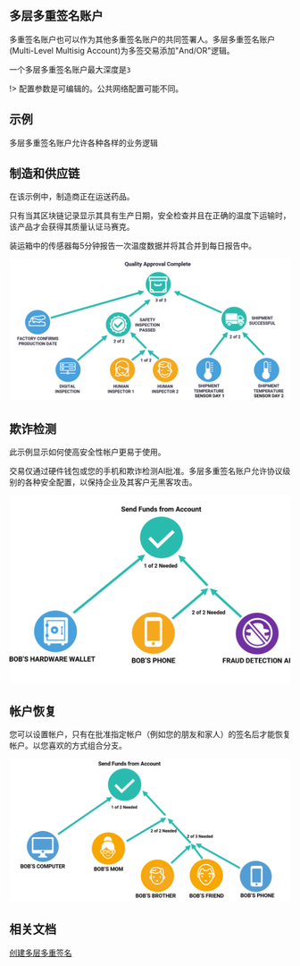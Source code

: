 <h2>多层多重签名账户</h2>

多重签名账户也可以作为其他多重签名账户的共同签署人。多层多重签名账户(Multi-Level Multisig Account)为多签交易添加"And/OR"逻辑。

一个多层多重签名账户最大深度是`3`

!> 配置参数是可编辑的。公共网络配置可能不同。

<h2>示例</h2>

多层多重签名账户允许各种各样的业务逻辑

<h2>制造和供应链</h2>

在该示例中，制造商正在运送药品。

只有当其区块链记录显示其具有生产日期，安全检查并且在正确的温度下运输时，该产品才会获得其质量认证马赛克。

装运箱中的传感器每5分钟报告一次温度数据并将其合并到每日报告中。

![](../images/mlma-supply-chain.png)

<h2>欺诈检测</h2>

此示例显示如何使高安全性帐户更易于使用。

交易仅通过硬件钱包或您的手机和欺诈检测AI批准。多层多重签名账户允许协议级别的各种安全配置，以保持企业及其客户无黑客攻击。

![](../images/mlma-fraud-detection.png)

<h2>帐户恢复</h2>

您可以设置帐户，只有在批准指定帐户（例如您的朋友和家人）的签名后才能恢复帐户。以您喜欢的方式组合分支。

![](../images/mlma-account-recovery.png)

<h2>相关文档</h2>

[创建多层多重签名](https://nemtech.github.io/guides/account/creating-a-multi-level-multisig-account.html)
